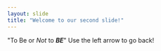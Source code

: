 ```yaml
---
layout: slide
title: "Welcome to our second slide!"
---
```

"To Be or *Not* to ***BE***"
Use the left arrow to go back!
